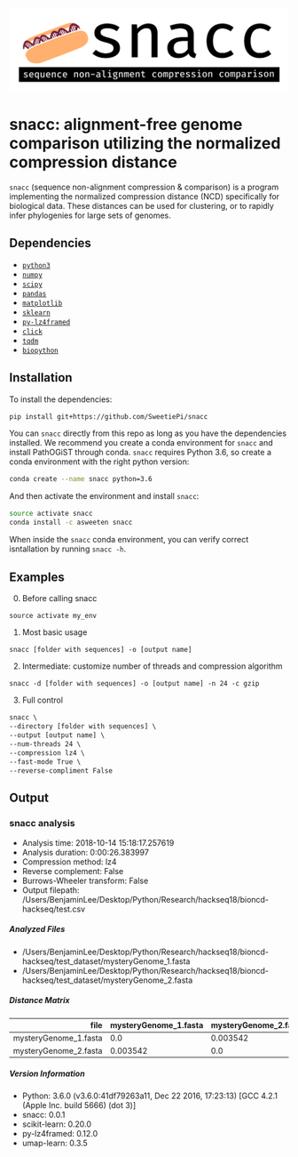 ![logo](https://github.com/SweetiePi/bioncd-hackseq/blob/master/logo/snacc-header.jpg)
# snacc: alignment-free genome comparison utilizing the normalized compression distance
`snacc` (sequence non-alignment compression & comparison) is a program implementing the normalized compression distance (NCD) specifically for biological data. These distances can be used for clustering, or to rapidly infer phylogenies for large sets of genomes.

## Dependencies

- [`python3`](https://python.org)
- [`numpy`](https://numpy.org)
- [`scipy`](https://scipy.org)
- [`pandas`](https://pandas.pydata.org)
- [`matplotlib`](https://matplotlib.org)
- [`sklearn`](http://scikit-learn.org/stable/)
- [`py-lz4framed`](https://github.com/Iotic-Labs/py-lz4framed)
- [`click`](https://click.palletsprojects.com/en/7.x/)
- [`tqdm`](https://pypi.org/project/tqdm/)
- [`biopython`](https://biopython.org/)

## Installation

To install the dependencies:

    pip install git+https://github.com/SweetiePi/snacc
    
You can `snacc` directly from this repo as long as you have the dependencies installed.
We recommend you create a conda environment for `snacc` and install PathOGiST through conda.
`snacc` requires Python 3.6, so create a conda environment with the right python version:
```bash
conda create --name snacc python=3.6
```
And then activate the environment and install `snacc`:
```bash
source activate snacc
conda install -c asweeten snacc
```
When inside the `snacc` conda environment, you can verify correct isntallation by running `snacc -h`.

## Examples

0) Before calling snacc
```
source activate my_env
```
1) Most basic usage
```
snacc [folder with sequences] -o [output name]
```
2) Intermediate: customize number of threads and compression algorithm
```
snacc -d [folder with sequences] -o [output name] -n 24 -c gzip
```
3) Full control
```
snacc \
--directory [folder with sequences] \
--output [output name] \
--num-threads 24 \
--compression lz4 \
--fast-mode True \
--reverse-compliment False
```

## Output
### snacc analysis
* Analysis time: 2018-10-14 15:18:17.257619
* Analysis duration: 0:00:26.383997
* Compression method: lz4
* Reverse complement: False
* Burrows-Wheeler transform: False
* Output filepath: /Users/BenjaminLee/Desktop/Python/Research/hackseq18/bioncd-hackseq/test.csv

##### Analyzed Files
* /Users/BenjaminLee/Desktop/Python/Research/hackseq18/bioncd-hackseq/test_dataset/mysteryGenome_1.fasta
* /Users/BenjaminLee/Desktop/Python/Research/hackseq18/bioncd-hackseq/test_dataset/mysteryGenome_2.fasta


##### Distance Matrix
<table>
  <thead>
    <tr style="text-align: right;">
      <th>file</th>
      <th>mysteryGenome_1.fasta</th>
      <th>mysteryGenome_2.fasta</th>
    </tr>
  </thead>
  <tbody>
    <tr>
      <td>mysteryGenome_1.fasta</td>
      <td>0.0</td>
      <td>0.003542</td>
    </tr>
    <tr>
      <td>mysteryGenome_2.fasta</td>
      <td>0.003542</td>
      <td>0.0</td>
    </tr>
  </tbody>
</table>

##### Version Information
* Python: 3.6.0 (v3.6.0:41df79263a11, Dec 22 2016, 17:23:13) [GCC 4.2.1 (Apple Inc. build 5666) (dot 3)]
* snacc: 0.0.1
* scikit-learn: 0.20.0
* py-lz4framed: 0.12.0
* umap-learn: 0.3.5
